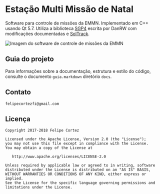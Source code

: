 # Estação Multi Missão de Natal

Software para controle de missões da EMMN. Implementado em C++ usando Qt 5.7. Utiliza a biblioteca
[SGP4](https://www.danrw.com/sgp4/) escrita por DanRW com modificações documentadas e
[SolTrack](http://soltrack.sourceforge.net/).

![Imagem do software de controle de missões da EMMN](https://raw.githubusercontent.com/FelipeCortez/emmn/master/emmn.png "Tela inicial do software")

## Guia do projeto
Para informações sobre a documentação, estrutura e estilo do código, consulte o documento `guia.markdown` diretório `docs`.

## Contato
`felipecortezfi@gmail.com`

## Licença

    Copyright 2017-2018 Felipe Cortez

    Licensed under the Apache License, Version 2.0 (the "License");
    you may not use this file except in compliance with the License.
    You may obtain a copy of the License at

       http://www.apache.org/licenses/LICENSE-2.0

    Unless required by applicable law or agreed to in writing, software
    distributed under the License is distributed on an "AS IS" BASIS,
    WITHOUT WARRANTIES OR CONDITIONS OF ANY KIND, either express or implied.
    See the License for the specific language governing permissions and
    limitations under the License.


